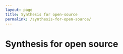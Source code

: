 ```yaml
---
layout: page
title: Synthesis for open-source
permalink: /synthesis-for-open-source/
---
```


# Synthesis for open source

